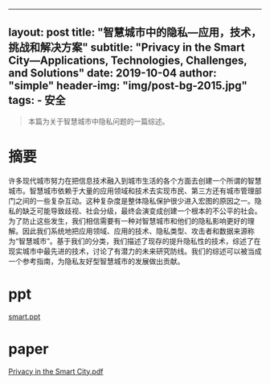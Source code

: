 
---
layout:     post
title:      "智慧城市中的隐私—应用，技术，挑战和解决方案"
subtitle:   "Privacy in the Smart City—Applications, Technologies, Challenges, and Solutions"
date:       2019-10-04
author:     "simple"
header-img: "img/post-bg-2015.jpg"
tags:
    - 安全
---

>本篇为关于智慧城市中隐私问题的一篇综述。



# 摘要
许多现代城市努力在把信息技术融入到城市生活的各个方面去创建一个所谓的智慧城市。智慧城市依赖于大量的应用领域和技术去实现市民、第三方还有城市管理部门之间的一些复杂互动。这种复杂度是整体隐私保护很少进入宏图的原因之一。隐私的缺乏可能导致歧视、社会分级，最终会演变成创建一个根本的不公平的社会。为了防止这些发生，我们相信需要有一种对智慧城市和他们的隐私影响更好的理解。因此我们系统地把应用领域、应用的技术、隐私类型、攻击者和数据来源称为“智慧城市”。基于我们的分类，我们描述了现存的提升隐私性的技术，综述了在现实城市中最先进的技术，讨论了有潜力的未来研究防线。我们的综述可以被当成一个参考指南，为隐私友好型智慧城市的发展做出贡献。


# ppt

<a href="/ppt/smart city ppt.pdf" target="_blank">smart.ppt</a>




# paper

<a href="/papers/Privacy in the Smart City - Appli.pdf" target="_blank">Privacy in the Smart City.pdf</a>
